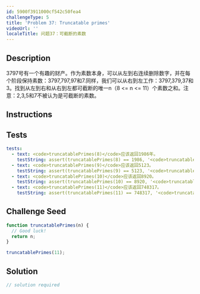 ```yaml
---
id: 5900f3911000cf542c50fea4
challengeType: 5
title: 'Problem 37: Truncatable primes'
videoUrl: ''
localeTitle: 问题37：可截断的素数
---
```


## Description
<section id="description"> 3797号有一个有趣的财产。作为素数本身，可以从左到右连续删除数字，并在每个阶段保持素数：3797,797,97和7.同样，我们可以从右到左工作：3797,379,37和3。找到从左到右和从右到左都可截断的唯一n（8 &lt;= n &lt;= 11）个素数之和。注意：2,3,5和7不被认为是可截断的素数。 </section>

## Instructions
<section id="instructions">
</section>

## Tests
<section id='tests'>

```yml
tests:
  - text: <code>truncatablePrimes(8)</code>应该返回1986年。
    testString: assert(truncatablePrimes(8) == 1986, '<code>truncatablePrimes(8)</code> should return 1986.');
  - text: <code>truncatablePrimes(9)</code>应该返回5123。
    testString: assert(truncatablePrimes(9) == 5123, '<code>truncatablePrimes(9)</code> should return 5123.');
  - text: <code>truncatablePrimes(10)</code>应该返回8920。
    testString: assert(truncatablePrimes(10) == 8920, '<code>truncatablePrimes(10)</code> should return 8920.');
  - text: <code>truncatablePrimes(11)</code>应该返回748317。
    testString: assert(truncatablePrimes(11) == 748317, '<code>truncatablePrimes(11)</code> should return 748317.');

```

</section>

## Challenge Seed
<section id='challengeSeed'>

<div id='js-seed'>

```js
function truncatablePrimes(n) {
  // Good luck!
  return n;
}

truncatablePrimes(11);

```

</div>



</section>

## Solution
<section id='solution'>

```js
// solution required
```
</section>
